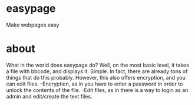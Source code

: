 easypage
========

Make webpages easy

about
========
What in the world does easypage do?
Well, on the most basic level, it takes a file with bbcode, and displays it.
Simple. In fact, there are already tons of things that do this probably.
However, this also offers encryption, and you can edit files.
-Encryption, as in you have to enter a password in order to unlock the contents of the file.
-Edit files, as in there is a way to login as an admin and edit/create the text files.
